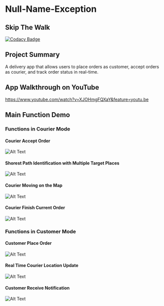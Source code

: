 # Null-Name-Exception
## Skip The Walk
[![Codacy Badge](https://api.codacy.com/project/badge/Grade/5ea0b627b01e4ae387df7624c9aa2d88)](https://www.codacy.com/manual/yanhua111/Null-Name-Exception_2?utm_source=github.com&amp;utm_medium=referral&amp;utm_content=NULL-Name-Exception/Null-Name-Exception&amp;utm_campaign=Badge_Grade)

## Project Summary
A delivery app that allows users to place orders as customer, accept orders as courier, and track order status in real-time.

## App Walkthrough on YouTube
https://www.youtube.com/watch?v=XJOHmgFQXaY&feature=youtu.be

## Main Function Demo
### Functions in Courier Mode
#### Courier Accept Order  
![Alt Text](https://github.com/NULL-Name-Exception/Null-Name-Exception/blob/master/gif_source/place_order.gif)

#### Shorest Path Identification with Multiple Target Places
![Alt Text](https://github.com/NULL-Name-Exception/Null-Name-Exception/blob/master/gif_source/path_identification.gif)

#### Courier Moving on the Map
![Alt Text](https://github.com/NULL-Name-Exception/Null-Name-Exception/blob/master/gif_source/courier_map_gif.gif)

#### Courier Finish Current Order
![Alt Text](https://github.com/NULL-Name-Exception/Null-Name-Exception/blob/master/gif_source/courier_finish_gif.gif)

### Functions in Customer Mode

#### Customer Place Order
![Alt Text](https://github.com/NULL-Name-Exception/Null-Name-Exception/blob/master/gif_source/true_place_order.gif)

#### Real Time Courier Location Update
![Alt Text](https://github.com/NULL-Name-Exception/Null-Name-Exception/blob/master/gif_source/real_time_gif.gif)

#### Customer Receive Notification 
![Alt Text](https://github.com/NULL-Name-Exception/Null-Name-Exception/blob/master/gif_source/nitification_gif.gif)
